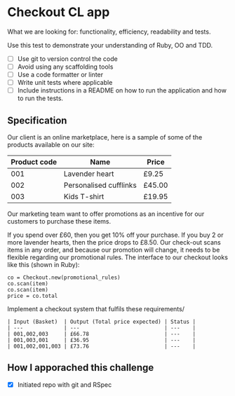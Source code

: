 # Checkout CL app

What we are looking for: functionality, efficiency, readability and tests.

Use this test to demonstrate your understanding of Ruby, OO and TDD.

- [ ] Use git to version control the code
- [ ] Avoid using any scaffolding tools
- [ ] Use a code formatter or linter
- [ ] Write unit tests where applicable
- [ ] Include instructions in a README on how to run the application and how to run the tests. 

## Specification

Our client is an online marketplace, here is a sample of some of the products available on our site:

| Product code | Name                    | Price |
| ---          | ---                     | ---     |
| 001          | Lavender heart          | £9.25   |
| 002          | Personalised cufflinks  | £45.00  |
| 003          | Kids T-shirt            | £19.95  |


Our marketing team want to offer promotions as an incentive for our customers to purchase these items.

If you spend over £60, then you get 10% off your purchase.
If you buy 2 or more lavender hearts, then the price drops to £8.50.
Our check-out scans items in any order, and because our promotion will change, 
  it needs to be flexible regarding our promotional rules.
The interface to our checkout looks like this (shown in Ruby):

```
co = Checkout.new(promotional_rules)
co.scan(item)
co.scan(item)
price = co.total
```
Implement a checkout system that fulfils these requirements/

```
| Input (Basket)  | Output (Total price expected) | Status |
| ---             | ---                           | ---    | 
| 001,002,003     | £66.78                        | ---    | 
| 001,003,001     | £36.95                        | ---    |
| 001,002,001,003 | £73.76                        | ---    | 
```


## How I apporached this challenge

- [x] Initiated repo with git and RSpec 

